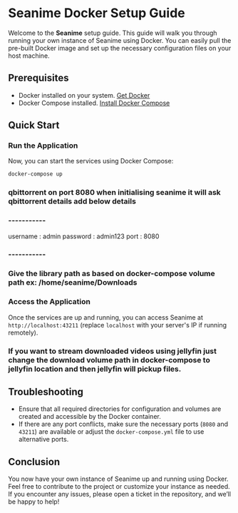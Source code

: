 
# Seanime Docker Setup Guide

Welcome to the **Seanime** setup guide. This guide will walk you through running your own instance of Seanime using Docker. You can easily pull the pre-built Docker image and set up the necessary configuration files on your host machine.

## Prerequisites

- Docker installed on your system. [Get Docker](https://docs.docker.com/get-docker/)
- Docker Compose installed. [Install Docker Compose](https://docs.docker.com/compose/install/)
  
## Quick Start




###  Run the Application

Now, you can start the services using Docker Compose:

```bash
docker-compose up
```

### qbittorrent on port 8080 when initialising seanime it will ask qbittorrent details add below details

### -----------
username : admin
password : admin123
port : 8080
### -----------

### Give the library path as based on docker-compose volume path  ex: /home/seanime/Downloads

###  Access the Application

Once the services are up and running, you can access Seanime at `http://localhost:43211` (replace `localhost` with your server's IP if running remotely).

### If you want to stream downloaded videos using jellyfin just change the download volume path in docker-compose to jellyfin location and then jellyfin will pickup files.

## Troubleshooting

- Ensure that all required directories for configuration and volumes are created and accessible by the Docker container.
- If there are any port conflicts, make sure the necessary ports (`8080` and `43211`) are available or adjust the `docker-compose.yml` file to use alternative ports.

## Conclusion

You now have your own instance of Seanime up and running using Docker. Feel free to contribute to the project or customize your instance as needed. If you encounter any issues, please open a ticket in the repository, and we’ll be happy to help!
